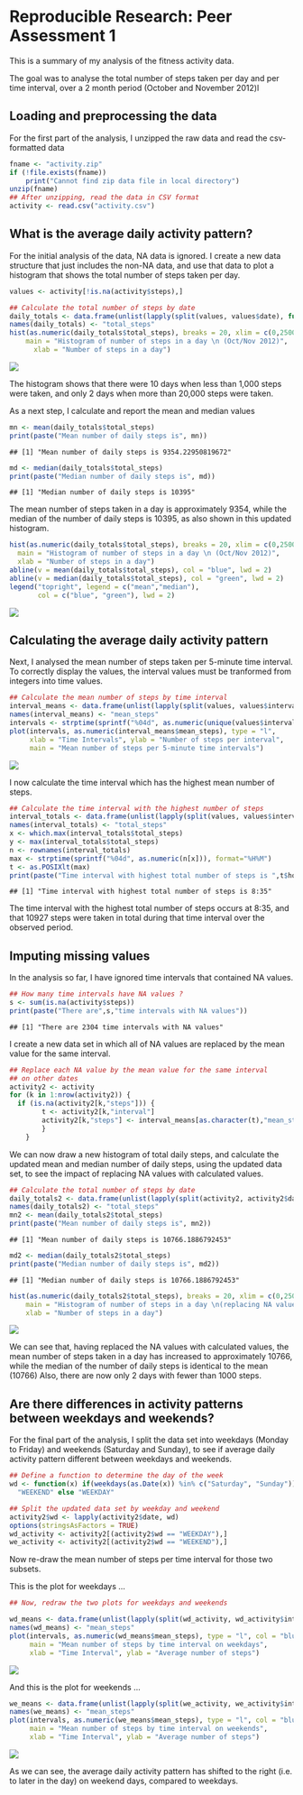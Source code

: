 # Reproducible Research: Peer Assessment 1




This is a summary of my analysis of the fitness activity data.

The goal was to analyse the total number of steps taken per day and per time interval, over a 2 month period (October and November 2012)l

## Loading and preprocessing the data
For the first part of the analysis, I unzipped the raw data and read the csv-formatted data

```r
fname <- "activity.zip"
if (!file.exists(fname))
    print("Cannot find zip data file in local directory")
unzip(fname)
## After unzipping, read the data in CSV format
activity <- read.csv("activity.csv")
```

## What is the average daily activity pattern?

For the initial analysis of the data, NA data is ignored. I create a new data structure that just includes the non-NA data, and use that data to plot a histogram that shows the total number of steps taken per day. 


```r
values <- activity[!is.na(activity$steps),]

## Calculate the total number of steps by date
daily_totals <- data.frame(unlist(lapply(split(values, values$date), function(x) sum(x$steps))))
names(daily_totals) <- "total_steps"
hist(as.numeric(daily_totals$total_steps), breaks = 20, xlim = c(0,25000), ylim = c(0,12), col = "red",
    main = "Histogram of number of steps in a day \n (Oct/Nov 2012)",
	  xlab = "Number of steps in a day")
```

![](./PA1_template_files/figure-html/echo-1.png) 

The histogram shows that there were 10 days when less than 1,000 steps were taken, and only 2 days when more than 20,000 steps were taken.

As a next step, I calculate and report the mean and median values

```r
mn <- mean(daily_totals$total_steps)
print(paste("Mean number of daily steps is", mn))
```

```
## [1] "Mean number of daily steps is 9354.22950819672"
```

```r
md <- median(daily_totals$total_steps)
print(paste("Median number of daily steps is", md))
```

```
## [1] "Median number of daily steps is 10395"
```
The mean number of steps taken in a day is approximately 9354, while the median of the number of daily steps is 10395, as also shown in this updated histogram.

```r
hist(as.numeric(daily_totals$total_steps), breaks = 20, xlim = c(0,25000), ylim = c(0,12), col = "red",
  main = "Histogram of number of steps in a day \n (Oct/Nov 2012)",
  xlab = "Number of steps in a day")
abline(v = mean(daily_totals$total_steps), col = "blue", lwd = 2)
abline(v = median(daily_totals$total_steps), col = "green", lwd = 2)
legend("topright", legend = c("mean","median"), 
       col = c("blue", "green"), lwd = 2)
```

![](./PA1_template_files/figure-html/unnamed-chunk-3-1.png) 

## Calculating the average daily activity pattern
Next, I analysed the mean number of steps taken per 5-minute time interval. To correctly display the values, the interval values must be tranformed from integers into time values.

```r
## Calculate the mean number of steps by time interval
interval_means <- data.frame(unlist(lapply(split(values, values$interval), function(x) mean(x$steps))))
names(interval_means) <- "mean_steps"
intervals <- strptime(sprintf("%04d", as.numeric(unique(values$interval))),        format="%H%M")
plot(intervals, as.numeric(interval_means$mean_steps), type = "l",
     xlab = "Time Intervals", ylab = "Number of steps per interval",
     main = "Mean number of steps per 5-minute time intervals")
```

![](./PA1_template_files/figure-html/unnamed-chunk-4-1.png) 

I now calculate the time interval which has the highest mean number of steps.

```r
## Calculate the time interval with the highest number of steps
interval_totals <- data.frame(unlist(lapply(split(values, values$interval), function(x) sum(x$steps))))
names(interval_totals) <- "total_steps"
x <- which.max(interval_totals$total_steps)
y <- max(interval_totals$total_steps)
n <- rownames(interval_totals)
max <- strptime(sprintf("%04d", as.numeric(n[x])), format="%H%M")
t <- as.POSIXlt(max)
print(paste("Time interval with highest total number of steps is ",t$hour,":", t$min, sep=""))
```

```
## [1] "Time interval with highest total number of steps is 8:35"
```

The time interval with the highest total number of steps occurs at 8:35, and that 10927 steps were taken in total during that time interval over the observed period.

## Imputing missing values

In the analysis so far, I have ignored time intervals that contained NA values. 

```r
## How many time intervals have NA values ?
s <- sum(is.na(activity$steps))
print(paste("There are",s,"time intervals with NA values"))
```

```
## [1] "There are 2304 time intervals with NA values"
```

I create a new data set in which all of NA values are replaced by the mean value for the same interval. 

```r
## Replace each NA value by the mean value for the same interval 
## on other dates
activity2 <- activity
for (k in 1:nrow(activity2)) {
  if (is.na(activity2[k,"steps"])) {	
		t <- activity2[k,"interval"]
		activity2[k,"steps"] <- interval_means[as.character(t),"mean_steps"]
		}
	}
```

We can now draw a new histogram of total daily steps, and calculate the updated mean and median number of daily steps, using the updated data set, to see the impact of replacing NA values with calculated values.

```r
## Calculate the total number of steps by date
daily_totals2 <- data.frame(unlist(lapply(split(activity2, activity2$date), function(x) sum(x$steps))))
names(daily_totals2) <- "total_steps"
mn2 <- mean(daily_totals2$total_steps)
print(paste("Mean number of daily steps is", mn2))
```

```
## [1] "Mean number of daily steps is 10766.1886792453"
```

```r
md2 <- median(daily_totals2$total_steps)
print(paste("Median number of daily steps is", md2))
```

```
## [1] "Median number of daily steps is 10766.1886792453"
```

```r
hist(as.numeric(daily_totals2$total_steps), breaks = 20, xlim = c(0,25000), ylim = c(0,12), col = "red",
    main = "Histogram of number of steps in a day \n(replacing NA values)",
    xlab = "Number of steps in a day")
```

![](./PA1_template_files/figure-html/unnamed-chunk-8-1.png) 

We can see that, having replaced the NA values with calculated values, the mean number of steps taken in a day has increased to approximately 10766, while the median of the number of daily steps is identical to the mean (10766) Also, there are now only 2 days with fewer than 1000 steps.

## Are there differences in activity patterns between weekdays and weekends?
For the final part of the analysis, I split the data set into weekdays (Monday to Friday) and weekends (Saturday and Sunday), to see if average daily activity pattern different between weekdays and weekends.

```r
## Define a function to determine the day of the week
wd <- function(x) if(weekdays(as.Date(x)) %in% c("Saturday", "Sunday")) 
  "WEEKEND" else "WEEKDAY"

## Split the updated data set by weekday and weekend
activity2$wd <- lapply(activity2$date, wd)
options(stringsAsFactors = TRUE)
wd_activity <- activity2[(activity2$wd == "WEEKDAY"),]
we_activity <- activity2[(activity2$wd == "WEEKEND"),]
```

Now re-draw the mean number of steps per time interval for those two subsets.

This is the plot for weekdays ...

```r
## Now, redraw the two plots for weekdays and weekends

wd_means <- data.frame(unlist(lapply(split(wd_activity, wd_activity$interval), function(x) mean(x$steps))))
names(wd_means) <- "mean_steps"
plot(intervals, as.numeric(wd_means$mean_steps), type = "l", col = "blue",
     main = "Mean number of steps by time interval on weekdays",
     xlab = "Time Interval", ylab = "Average number of steps")
```

![](./PA1_template_files/figure-html/unnamed-chunk-10-1.png) 

And this is the plot for weekends ...

```r
we_means <- data.frame(unlist(lapply(split(we_activity, we_activity$interval), function(x) mean(x$steps))))
names(we_means) <- "mean_steps"
plot(intervals, as.numeric(we_means$mean_steps), type = "l", col = "blue",
     main = "Mean number of steps by time interval on weekends",
     xlab = "Time Interval", ylab = "Average number of steps")
```

![](./PA1_template_files/figure-html/unnamed-chunk-11-1.png) 

As we can see, the average daily activity pattern has shifted to the right (i.e. to later in the day) on weekend days, compared to weekdays.
